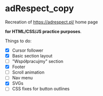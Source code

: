 # adRespect_copy

Recreation of https://adrespect.pl/ home page

**for HTML/CSS/JS practice purposes**.

Things to do:

- [x] Cursor follower
- [x] Basic section layout
- [ ] "Współpracujmy" section
- [x] Footer
- [ ] Scroll animation
- [ ] Nav menu
- [x] SVGs
- [ ] CSS fixes for button outlines

